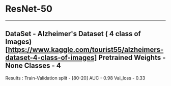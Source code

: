 # ResNet-50
--------------------------------------------------------------------------------------------------------------------------
DataSet - Alzheimer's Dataset ( 4 class of Images) [https://www.kaggle.com/tourist55/alzheimers-dataset-4-class-of-images]
Pretrained Weights - None
Classes - 4
--------------------------------------------------------------------------------------------------------------------------
Results :
Train-Validation split - [80-20]
AUC - 0.98
Val_loss - 0.33

